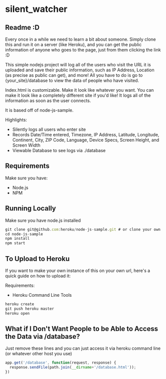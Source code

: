 silent_watcher
==============

Readme :D
--------------
Every once in a while we need to learn a bit about someone. 
Simply clone this and run it on a server (like Heroku), and you can get the public information of anyone who goes to the page, just from them clicking the link :D

This simple nodejs project will log all of the users who visit the URL it is uploaded and save their public information, such as IP Address, Location (as precise as public can get), and more! All you have to do is go to {your_site}/database to view the data of people who have visited. 

Index.html is customizable. Make it look like whatever you want. You can make it look like a completely different site if you'd like! It logs all of the information as soon as the user connects. 

It is based off of node-js-sample.

Highlights:
+	Silently logs all users who enter site
+	Records Date/Time entered, Timezone, IP Address, Latitude, Longitude, Continent, City, ZIP Code, Language, Device Specs, Screen Height, and Screen Width
+	Viewable Database to see logs via ./database


Requirements
--------------
Make sure you have:
+	Node.js
+	NPM

Running Locally
--------------
Make sure you have node.js installed
```javascript
git clone git@github.com:heroku/node-js-sample.git # or clone your own fork
cd node-js-sample
npm install
npm start
```

To Upload to Heroku
------------------
If you want to make your own instance of this on your own url, here's a quick guide on how to upload it:

Requirements:
+	Heroku Command Line Tools

```javascript
heroku create
git push heroku master
heroku open
```

What if I Don't Want People to be Able to Access the Data via /database?
------------------
Just remove these lines and you can just access it via heroku command line (or whatever other host you use)

```javascript
app.get('/database', function(request, response) {
  response.sendFile(path.join(__dirname+'/database.html'));
})
```
